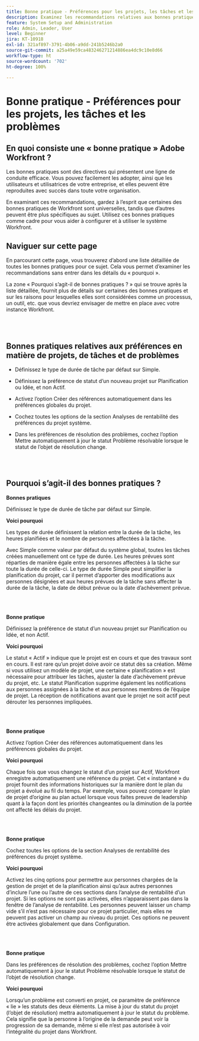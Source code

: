 ```yaml
---
title: Bonne pratique - Préférences pour les projets, les tâches et les problèmes
description: Examinez les recommandations relatives aux bonnes pratiques des expertes et experts d’Adobe Workfront concernant la configuration, la gestion et l’utilisation de préférences de projets, de tâches et de problèmes dans Workfront.
feature: System Setup and Administration
role: Admin, Leader, User
level: Beginner
jira: KT-10918
exl-id: 321af897-3791-4b06-a9dd-241b5246b2a0
source-git-commit: a25a49e59ca483246271214886ea4dc9c10e8d66
workflow-type: ht
source-wordcount: '702'
ht-degree: 100%

---
```


# Bonne pratique - Préférences pour les projets, les tâches et les problèmes

## En quoi consiste une « bonne pratique » Adobe Workfront ?

Les bonnes pratiques sont des directives qui présentent une ligne de conduite efficace. Vous pouvez facilement les adopter, ainsi que les utilisateurs et utilisatrices de votre entreprise, et elles peuvent être reproduites avec succès dans toute votre organisation.

En examinant ces recommandations, gardez à l’esprit que certaines des bonnes pratiques de Workfront sont universelles, tandis que d’autres peuvent être plus spécifiques au sujet. Utilisez ces bonnes pratiques comme cadre pour vous aider à configurer et à utiliser le système Workfront.

## Naviguer sur cette page

En parcourant cette page, vous trouverez d’abord une liste détaillée de toutes les bonnes pratiques pour ce sujet. Cela vous permet d’examiner les recommandations sans entrer dans les détails du « pourquoi ».

La zone « Pourquoi s’agit-il de bonnes pratiques ? » qui se trouve après la liste détaillée, fournit plus de détails sur certaines des bonnes pratiques et sur les raisons pour lesquelles elles sont considérées comme un processus, un outil, etc. que vous devriez envisager de mettre en place avec votre instance Workfront.

</br>
</br>

## Bonnes pratiques relatives aux préférences en matière de projets, de tâches et de problèmes

* Définissez le type de durée de tâche par défaut sur Simple.

* Définissez la préférence de statut d’un nouveau projet sur Planification ou Idée, et non Actif.

* Activez l’option Créer des références automatiquement dans les préférences globales du projet.

* Cochez toutes les options de la section Analyses de rentabilité des préférences du projet système.

* Dans les préférences de résolution des problèmes, cochez l’option Mettre automatiquement à jour le statut Problème résolvable lorsque le statut de l’objet de résolution change.

</br>
</br>


## Pourquoi s’agit-il des bonnes pratiques ?

**Bonnes pratiques**

Définissez le type de durée de tâche par défaut sur Simple.

**Voici pourquoi**

Les types de durée définissent la relation entre la durée de la tâche, les heures planifiées et le nombre de personnes affectées à la tâche.

Avec Simple comme valeur par défaut du système global, toutes les tâches créées manuellement ont ce type de durée. Les heures prévues sont réparties de manière égale entre les personnes affectées à la tâche sur toute la durée de celle-ci. Le type de durée Simple peut simplifier la planification du projet, car il permet d’apporter des modifications aux personnes désignées et aux heures prévues de la tâche sans affecter la durée de la tâche, la date de début prévue ou la date d’achèvement prévue.

</br>
</br>

**Bonne pratique**

Définissez la préférence de statut d’un nouveau projet sur Planification ou Idée, et non Actif.

**Voici pourquoi**

Le statut « Actif » indique que le projet est en cours et que des travaux sont en cours. Il est rare qu’un projet doive avoir ce statut dès sa création. Même si vous utilisez un modèle de projet, une certaine « planification » est nécessaire pour attribuer les tâches, ajuster la date d’achèvement prévue du projet, etc. Le statut Planification supprime également les notifications aux personnes assignées à la tâche et aux personnes membres de l’équipe de projet. La réception de notifications avant que le projet ne soit actif peut dérouter les personnes impliquées.

</br>
</br>

**Bonne pratique**

Activez l’option Créer des références automatiquement dans les préférences globales du projet.

**Voici pourquoi**

Chaque fois que vous changez le statut d’un projet sur Actif, Workfront enregistre automatiquement une référence du projet. Cet « instantané » du projet fournit des informations historiques sur la manière dont le plan du projet a évolué au fil du temps. Par exemple, vous pouvez comparer le plan de projet d’origine au plan actuel lorsque vous faites preuve de leadership quant à la façon dont les priorités changeantes ou la diminution de la portée ont affecté les délais du projet.

</br>
</br>

**Bonne pratique**

Cochez toutes les options de la section Analyses de rentabilité des préférences du projet système.

**Voici pourquoi**

Activez les cinq options pour permettre aux personnes chargées de la gestion de projet et de la planification ainsi qu’aux autres personnes d’inclure l’une ou l’autre de ces sections dans l’analyse de rentabilité d’un projet. Si les options ne sont pas activées, elles n’apparaissent pas dans la fenêtre de l’analyse de rentabilité. Les personnes peuvent laisser un champ vide s’il n’est pas nécessaire pour ce projet particulier, mais elles ne peuvent pas activer un champ au niveau du projet. Ces options ne peuvent être activées globalement que dans Configuration.

</br>
</br>

**Bonne pratique**

Dans les préférences de résolution des problèmes, cochez l’option Mettre automatiquement à jour le statut Problème résolvable lorsque le statut de l’objet de résolution change.

**Voici pourquoi**

Lorsqu’un problème est converti en projet, ce paramètre de préférence « lie » les statuts des deux éléments. La mise à jour du statut du projet (l’objet de résolution) mettra automatiquement à jour le statut du problème. Cela signifie que la personne à l’origine de la demande peut voir la progression de sa demande, même si elle n’est pas autorisée à voir l’intégralité du projet dans Workfront.
